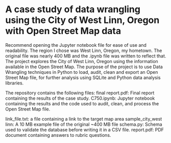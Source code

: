# A case study of data wrangling using the City of West Linn, Oregon with Open Street Map data


Recommend opening the Jupyter notebook file for ease of use and readability. The region I chose was West Linn, Oregon, my hometown. The original file was nearly 400 MB and the .ipynb file was written to reflect that. The project explores the City of West Linn, Oregon using the information available in the Open Street Map. The purpose of the project is to use Data Wrangling techniques in Python to load, audit, clean and export an Open Street Map file, for further analysis using SQLite and Python data analysis libraries. 

The repository contains the following files:
final report.pdf: Final report containing the results of the case study.
C750.ipynb: Jupyter notebook containing the results and the code used to audit, clean, and process the Open Street Map file.

link_file.txt: a file containing a link to the target map area
sample_city_west linn: A 10 MB example file of the original ~400 MB file
schema.py: Schema used to validate the database before writing it in a CSV file.
report.pdf: PDF document containing answers to rubric questions.
